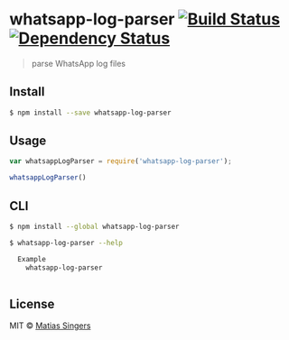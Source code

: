 # whatsapp-log-parser [![Build Status](http://img.shields.io/travis/matiassingers/whatsapp-log-parser.svg?style=flat-square)](https://travis-ci.org/matiassingers/whatsapp-log-parser) [![Dependency Status](http://img.shields.io/gemnasium/matiassingers/whatsapp-log-parser.svg?style=flat-square)](https://gemnasium.com/matiassingers/whatsapp-log-parser)
> parse WhatsApp log files

## Install

```sh
$ npm install --save whatsapp-log-parser
```


## Usage

```js
var whatsappLogParser = require('whatsapp-log-parser');

whatsappLogParser()

```


## CLI

```sh
$ npm install --global whatsapp-log-parser
```

```sh
$ whatsapp-log-parser --help

  Example
    whatsapp-log-parser
    
```


## License

MIT © [Matias Singers](http://mts.io)
